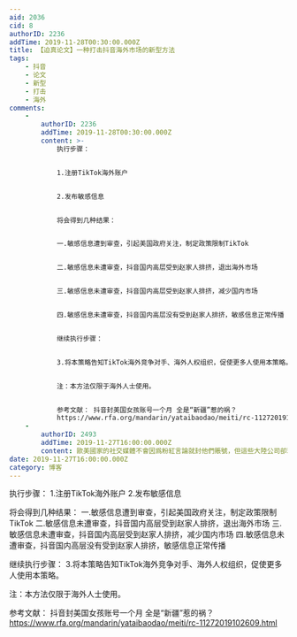 ```yaml
---
aid: 2036
cid: 8
authorID: 2236
addTime: 2019-11-28T00:30:00.000Z
title: 【迫真论文】一种打击抖音海外市场的新型方法
tags:
    - 抖音
    - 论文
    - 新型
    - 打击
    - 海外
comments:
    -
        authorID: 2236
        addTime: 2019-11-28T00:30:00.000Z
        content: >-
            执行步骤：


            1.注册TikTok海外账户


            2.发布敏感信息


            将会得到几种结果：


            一.敏感信息遭到审查，引起美国政府关注，制定政策限制TikTok


            二.敏感信息未遭审查，抖音国内高层受到赵家人排挤，退出海外市场


            三.敏感信息未遭审查，抖音国内高层受到赵家人排挤，减少国内市场


            四.敏感信息未遭审查，抖音国内高层没有受到赵家人排挤，敏感信息正常传播


            继续执行步骤：


            3.将本策略告知TikTok海外竞争对手、海外人权组织，促使更多人使用本策略。


            注：本方法仅限于海外人士使用。


            参考文献： 抖音封美国女孩账号一个月 全是“新疆”惹的祸？
            https://www.rfa.org/mandarin/yataibaodao/meiti/rc-11272019102609.html
    -
        authorID: 2493
        addTime: 2019-11-27T16:00:00.000Z
        content: 歐美國家的社交媒體不會因爲粉紅言論就封他們賬號，但這些大陸公司卻玩起了“因言獲罪”
date: 2019-11-27T16:00:00.000Z
category: 博客
---
```


执行步骤： 1.注册TikTok海外账户 2.发布敏感信息

将会得到几种结果： 一.敏感信息遭到审查，引起美国政府关注，制定政策限制TikTok 二.敏感信息未遭审查，抖音国内高层受到赵家人排挤，退出海外市场 三.敏感信息未遭审查，抖音国内高层受到赵家人排挤，减少国内市场 四.敏感信息未遭审查，抖音国内高层没有受到赵家人排挤，敏感信息正常传播

继续执行步骤： 3.将本策略告知TikTok海外竞争对手、海外人权组织，促使更多人使用本策略。

注：本方法仅限于海外人士使用。

参考文献： 抖音封美国女孩账号一个月 全是“新疆”惹的祸？ https://www.rfa.org/mandarin/yataibaodao/meiti/rc-11272019102609.html
